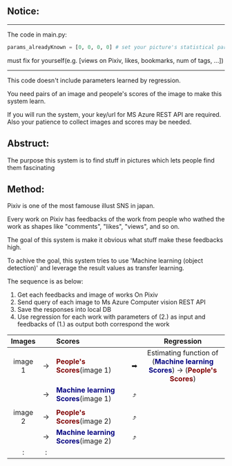 ## Notice:
***
The code in main.py:
```python
params_alreadyKnown = [0, 0, 0, 0] # set your picture's statistical params which has been alreaady known On Pixiv
```

must fix for yourself(e.g. [views on Pixiv, likes, bookmarks, num of tags, ...])
***
This code doesn't include parameters learned by regression.

You need pairs of an image and peopele's scores of the image to make this system learn.

If you will run the system, your key/url for MS Azure REST API are required. Also your patience to collect images and scores may be needed.

## Abstruct:
The purpose this system is to find stuff in pictures which lets people find them fascinating

## Method:
Pixiv is one of the most famouse illust SNS in japan.

Every work on Pixiv has feedbacks of the work from people who wathed the work as shapes like "comments", "likes", "views", and so on.

The goal of this system is make it obvious what stuff make these feedbacks high.

To achive the goal, this system tries to use 'Machine learning (object detection)' and leverage the result values as transfer learning.

The sequence is as below:

1. Get each feedbacks and image of works On Pixiv
2. Send query of each image to Ms Azure Computer vision REST API
3. Save the responses into local DB
4. Use regression for each work with parameters of (2.) as input and feedbacks of (1.) as output both correspond the work

|Images||Scores||Regression|
|:--:|:--:|:--|:--:|:--:|
|image 1|→|<span style="color: maroon; ">**People's Scores**</span>(image 1)|➡|Estimating function of <br> (<span style="color: navy; ">**Machine learning Scores**</span>) -> (<span style="color: maroon; ">**People's Scores**</span>)|
||→|<span style="color: navy; ">**Machine learning Scores**</span>(image 1)|⤴|
|||
|image 2|→|<span style="color: maroon; ">**People's Scores**</span>(image 2)|⤴|
||→|<span style="color: navy; ">**Machine learning Scores**</span>(image 2)|⤴|
|:|:|